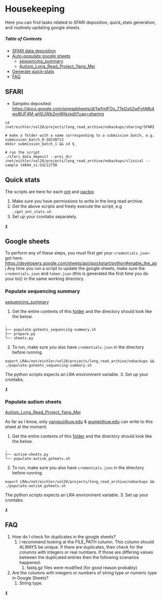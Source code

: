 # Housekeeping
Here you can find tasks related to SFARI deposition, quick_stats generation, and routinely updating google sheets.

##### Table of Contents
* [SFARI data deposition](#sfari)
* [Auto-populate google sheets](#google-sheets)
  * [sequencing_summary](#populate-sequencing-summary)
  * [Autism_Long_Read_Project_Yang_Mei](#populate-autism-sheets)
* [Generate quick-stats](#quick-stats)
* [FAQ](#faq)

## SFARI
* Samples deposited: https://docs.google.com/spreadsheets/d/1wfmIFOv_77eGxti2wFyhMb4woBUF4M-aH0JWb2nnWtk/edit?usp=sharing
```shell
cd /net/eichler/vol28/projects/long_read_archive/nobackups/sharing/SFARI

# make a folder with a name corresponding to a submission batch, e.g. submission_batch_0-20230713
mkdir submission_batch_1 && cd $_

# run the script
./sfari_data_deposit --proj_dir /net/eichler/vol28/projects/long_read_archive/nobackups/clinical --sample 14694_s1:SSC12738
```

## Quick stats
The scripts are here for each [ont](housekeeping_scripts/get_ont_stats.sh) and [pacbio](housekeeping_scripts/get_pb_stats.sh)
1. Make sure you have permissions to write in the long read archive.
2. Get the above scripts and freely execute the script, e.g `./get_ont_stats.sh`
3. Set up your crontabs separately.

[:arrow_double_up:](#table-of-contents)

## Google sheets
To perform any of these steps, you must first get your `credentials.json`- got here: https://developers.google.com/sheets/api/quickstart/python#enable_the_api
Any time you run a script to update the google sheets, make sure the `credentials.json` and `token.json` (this is generated the first time you do your biz) in the same working directory.

### Populate sequencing summary
[sequencing_summary](https://docs.google.com/spreadsheets/d/1zVep6eqqjfbRuvZyrpOQtYIZPCeyc2ywDwBS42BQHo8/edit#gid=0)
1. Get the entire contents of this [folder](housekeeping_scripts/gs-sequencing_summary) and the directory should look like the below.
```text
.
├── populate-gsheets_sequencing-summary.sh
├── prepare.py
└── sheets.py
```
2. To run, make sure you also have `credentials.json` in the directory before running.
```shell
export LRA=/net/eichler/vol28/projects/long_read_archive/nobackups && ./populate-gsheets_sequencing-summary.sh
```
The python scripts expects an LRA environment variable.
3. Set up your crontabs.

[:arrow_double_up:](#table-of-contents)

### Populate autism sheets
[Autism_Long_Read_Project_Yang_Mei](https://docs.google.com/spreadsheets/d/1NYBlpsY9rizPnUMT_qE1oHg8ZGnYocCaMk7CXciZqyk/edit#gid=1556958106)

As far as I know, only yangsui@uw.edu & wumei@uw.edu can write to this sheet at the moment.
1. Get the entire contents of this [folder](housekeeping_scripts/autism-sheets) and the directory should look like the below.
```text
.
├── autism-sheets.py
└── populate-autism_gsheets.sh
```
2. To run, make sure you also have `credentials.json` in the directory before running.
```shell
export LRA=/net/eichler/vol28/projects/long_read_archive/nobackups && ./populate-autism_gsheets.sh
```
The python scripts expects an LRA environment variable.
3. Set up your crontabs.

[:arrow_double_up:](#table-of-contents)

## FAQ
1. How do I check for duplicates in the google sheets?
   1. I recommend looking at the FILE_PATH column. This column should ALWAYS be unique. If there are duplicates, then check for the columns with integers or real numbers. If those are differing values between the duplicated entries then the following scenarios happened:
      1. fastq.gz files were modified (for good reason probably)
2. Are the columns with integers or numbers of string type or numeric type in Google Sheets?
   1. String type.

[:arrow_double_up:](#table-of-contents)
